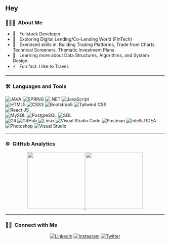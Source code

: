 ## Hey

### 👨🏻‍💻 &nbsp;About Me

- 🤔 &nbsp; Fullstack Developer.
- 🔎 &nbsp; Exploring Digital Lending/Co-Lending World (FinTech) 
- 💼 &nbsp; Exercised skills in: Building Trading Platforms, Trade from Charts, Technical Screeners, Thematic Investment Plans
- 🌱 &nbsp; Learning more about Data Structures, Algorithms, and System Design.
- ⚡️ &nbsp; Fun fact: I like to Travel.

---

### 🛠 &nbsp;Languages and Tools

  ![JAVA](https://img.shields.io/badge/-Java-red?style=flat)
  ![SPRING](https://img.shields.io/badge/-Spring-000000?style=flat&logo=spring)
  ![.NET](https://img.shields.io/badge/-512BD4?style=flat&logo=.net)
  ![JavaScript](https://img.shields.io/badge/-JavaScript-333333?style=flat&logo=javascript)  
  ![HTML5](https://img.shields.io/badge/-HTML5-333333?style=flat&logo=HTML5)
  ![CSS3](https://img.shields.io/badge/-CSS3-333333?style=flat&logo=CSS3&logoColor=1572B6)
  ![Bootstrap5](https://img.shields.io/badge/-Bootstrap-333333?style=flat&logo=bootstrap&logoColor=563D7C)
  ![Tailwind CSS](https://img.shields.io/badge/-Tailwind%20CSS-333333?style=flat&logo=tailwindcss)  
  ![React JS](https://img.shields.io/badge/-React%20JS-333333?style=flat&logo=react)  
  ![MySQL](https://img.shields.io/badge/-MySQL-333333?style=flat&logo=mysql)
  ![PostgreSQL](https://img.shields.io/badge/-PostgreSQL-336791?style=flat&logo=PostgreSQL) ![SQL](https://img.shields.io/badge/-SQL-003B57?style=flat&logo=sqlite)  
  ![Git](https://img.shields.io/badge/-Git-333333?style=flat&logo=git)
  ![GitHub](https://img.shields.io/badge/-GitHub-333333?style=flat&logo=github)
  ![Linux](https://img.shields.io/badge/-Linux-003366?style=flat&logo=linux)
  ![Visual Studio Code](https://img.shields.io/badge/-Visual%20Studio%20Code-333333?style=flat&logo=visual-studio-code&logoColor=007ACC)
  ![Postman](https://img.shields.io/badge/-Postman-000000?style=flat&logo=postman)
  ![IntelliJ IDEA](https://img.shields.io/badge/-IntelliJ%20IDEA-000000?style=flat&logo=intellijidea)
  ![Photoshop](https://img.shields.io/badge/-Photoshop-333333?style=flat&logo=adobe-photoshop)
  ![Visual Studio](https://img.shields.io/badge/-Visual_Studio-5C2D91?style=flat&logo=visualstudio)

---

### ⚙️ &nbsp;GitHub Analytics

<p align="center">
<a href="https://github.com/nishantprakash21">
  <img height="180em" src="https://github-readme-stats-eight-theta.vercel.app/api?username=nishantprakash21&show_icons=true&theme=buefy&include_all_commits=true&count_private=true"/>
  <img height="180em" src="https://github-readme-stats-eight-theta.vercel.app/api/top-langs/?username=nishantprakash21&layout=compact&langs_count=8&theme=buefy"/>
</a>
</p>

---

### 🤝🏻 &nbsp;Connect with Me 

<p align="center">
<a target="_blank" href="https://www.linkedin.com/in/nishant-prakash-6844876a/"><img alt="LinkedIn" src="https://img.shields.io/badge/linkedin-nishant-blue"></a>
<a target="_blank" href="https://www.instagram.com/nishant.prakash/"><img alt="Instagram" src="https://img.shields.io/badge/instagram-nishant.prakash-red"></a>
<a target="_blank" href="https://twitter.com/nishantprakash0"><img alt="Twitter" src="https://img.shields.io/badge/twitter-nishantprakash0-blue"></a>
</p>
